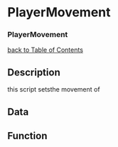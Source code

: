 # PlayerMovement
### PlayerMovement

[back to Table of Contents](/TableOfContents.md)

## Description
this script setsthe movement of 
## Data

## Function